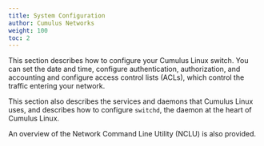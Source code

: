 ```yaml
---
title: System Configuration
author: Cumulus Networks
weight: 100
toc: 2
---
```

This section describes how to configure your Cumulus Linux switch. You can set the date and time, configure authentication, authorization, and accounting and configure access control lists (ACLs), which control the traffic entering your network.

This section also describes the services and daemons that Cumulus Linux uses, and describes how to configure `switchd`, the daemon at the heart of Cumulus Linux.

An overview of the Network Command Line Utility (NCLU) is also provided.
